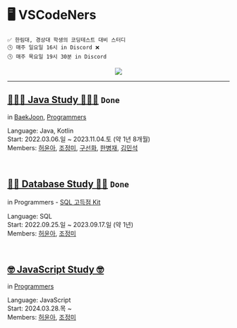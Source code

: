 # 🖥️ VSCodeNers
```
✅ 한림대, 경상대 학생의 코딩테스트 대비 스터디
🕓 매주 일요일 16시 in Discord ❌
🕓 매주 목요일 19시 30분 in Discord
```

<div align="center">
  <a href="https://hits.seeyoufarm.com"><img src="https://hits.seeyoufarm.com/api/count/incr/badge.svg?url=https%3A%2F%2Fgithub.com%2FVSCodeNers&count_bg=%23767676&title_bg=%23A0A0A0&icon=awesomelists.svg&icon_color=%23212121&title=VSCodeNers&edge_flat=false"/></a>
</div>

---

## [👩🏻‍💻 Java Study 👨🏻‍💻](https://github.com/VSCodeNers/heo-goo-joe-0306)  `Done`
in [BaekJoon](https://www.acmicpc.net/), [Programmers](https://school.programmers.co.kr/learn/challenges?)  
  
Language: Java, Kotlin  
Start: 2022.03.06.일 ~ 2023.11.04.토 (약 1년 8개월)  
Members: [허윤아](https://github.com/yoona1110), [조정미](https://github.com/jung0115), [구선화](https://github.com/Gu-sunhw), [한병재](https://github.com/Hanbyungjae), [김민석](https://github.com/mins8578)  

<br/>
  
## [✍🏻 Database Study ✍🏻](https://github.com/VSCodeNers/db-study)  `Done`
in Programmers - [SQL 고득점 Kit](https://school.programmers.co.kr/learn/challenges?tab=sql_practice_kit)  
  
Language: SQL  
Start: 2022.09.25.일 ~ 2023.09.17.일 (약 1년)  
Members: [허윤아](https://github.com/yoona1110), [조정미](https://github.com/jung0115)  

<!--
<br/>

## [🪪 정보처리기능사 실기 Study](https://github.com/VSCodeNers/info-license)
in 정보처리기능사 실기 문제집 2021, 2022  
  
Start: 2023.09.24.일 ~ X  
Members: [허윤아](https://github.com/yoona1110), [조정미](https://github.com/jung0115)  
-->

<br/>

## [🤓 JavaScript Study 🤓](https://github.com/VSCodeNers/heo-joe-js)
in [Programmers](https://school.programmers.co.kr/learn/challenges?)  
  
Language: JavaScript  
Start: 2024.03.28.목 ~  
Members: [허윤아](https://github.com/yoona1110), [조정미](https://github.com/jung0115)  
